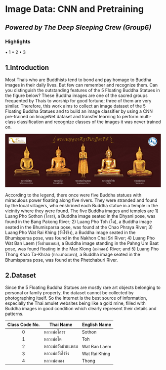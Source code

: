 # Image Data: CNN and Pretraining
## _Powered by The Deep Sleeping Crew (Group6)_

### Highlights
•	1
•	2
•	3
 
## 1.Introduction
Most Thais who are Buddhists tend to bond and pay homage to Buddha images in their daily lives. But few can remember and recognize them. Can you distinguish the outstanding features of the 5 Floating Buddha Statues in the figure below? These Buddha images are one of the sacred groups frequented by Thais to worship for good fortune; three of them are very similar. Therefore, this work aims to collect an image dataset of the 5 Floating Buddha Statues and to build an image classifier by using a CNN pre-trained on ImageNet dataset and transfer learning to perform multi-class classification and recognize classes of the images it was never trained on.

<img src="https://github.com/robinoud/BADS7604_HW4_Transfer_Learning/blob/d9161d1181fe12d2ba2763718c3d16c7a12a6d4c/5%20Floating%20Buddha%20Statues.jpeg" style="width:600px;"/>

According to the legend, there once were five Buddha statues with miraculous power floating along five rivers. They were stranded and found by the local villagers, who enshrined each Buddha statue in a temple in the vicinity where they were found. 
The five Buddha images and temples are 1) Luang Pho Sothon (โสธร), a Buddha image seated in the Dhyani pose, was found in the Bang Pakong River; 2) Luang Pho Toh (โต), a Buddha image seated in the Bhumisparsa pose, was found at the Chao Phraya River; 3) Luang Pho Wat Rai Khing (วัดไร่ขิง), a Buddha image seated in the Bhumisparsa pose, was found in the Nakhon Chai Sri River; 4) Luang Pho Wat Ban Laem (วัดบ้านแหลม), a Buddha image standing in the Pahng Um Baat pose, was found floating in the Mae Klong (แม่กลอง) River; and 5) Luang Pho Thong Khao Ta-Khrao (ทองเขาตะเครา), a Buddha image seated in the Bhumisparsa pose, was found at the Phetchaburi River.


## 2.Dataset
Since the 5 Floating Buddha Statues are mostly rare art objects belonging to personal or family property, the dataset cannot be collected by photographing itself. So the Internet is the best source of information, especially the Thai amulet websites being like a gold mine, filled with Buddha images in good condition which clearly represent their details and patterns.

| Class Code No.| Thai Name | English Name |
| :------: | ------ | ------ | 
| 0 | หลวงพ่อโสธร | Sothon |
| 1 | หลวงพ่อโต | Toh | 
| 2 | หลวงพ่อวัดบ้านแหลม| Wat Ban Laem | 
| 3 | หลวงพ่อวัดไร่ขิง | Wat Rai Khing | 
| 4 | หลวงพ่อทอง| Thong | 

